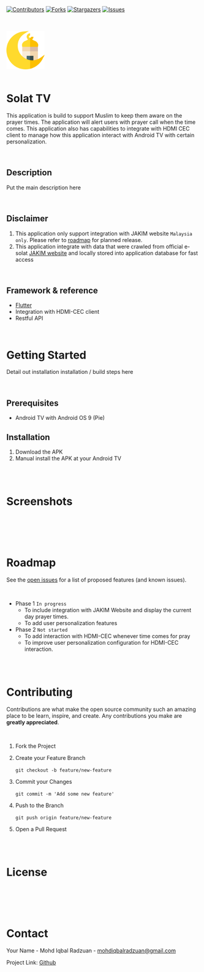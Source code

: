 <!--
*** Thanks for checking out the Best-README-Template. If you have a suggestion
*** that would make this better, please fork the repo and create a pull request
*** or simply open an issue with the tag "enhancement".
*** Thanks again! Now go create something AMAZING! :D
***
***
***
*** To avoid retyping too much info. Do a search and replace for the following:
*** github_username, repo_name, twitter_handle, email, project_title, project_description
-->

<!-- PROJECT SHIELDS -->
<!--
*** I'm using markdown "reference style" links for readability.
*** Reference links are enclosed in brackets [ ] instead of parentheses ( ).
*** See the bottom of this document for the declaration of the reference variables
*** for contributors-url, forks-url, etc. This is an optional, concise syntax you may use.
*** https://www.markdownguide.org/basic-syntax/#reference-style-links-->
[![Contributors][contributors-shield]][contributors-url]
[![Forks][forks-shield]][forks-url]
[![Stargazers][stars-shield]][stars-url]
[![Issues][issues-shield]][issues-url]

<br>
<br>

<!-- PROJECT LOGO -->
<img src="https://github.com/mohdiqbalradzuan/solat_tv/blob/master/assets/images/mosque_icon.png?raw=true" width="100">

<br>
<br>

<!-- ABOUT THE PROJECT -->
# Solat TV

This application is build to support Muslim to keep them aware on the prayer times. The application will alert users with prayer call when the time comes. This application also has capabilities to integrate with HDMI CEC client to manage how this application interact with Android TV with certain personalization.

<br>

## Description
Put the main description here

<br>

## Disclaimer
1. This application only support integration with JAKIM website `Malaysia only`. Please refer to [roadmap](#roadmap) for planned release.
2. This application integrate with data that were crawled from official e-solat [JAKIM website](http://www.e-solat.gov.my/web) and locally stored into application database for fast access

<br>

## Framework & reference

* [Flutter](https://flutter.dev/)
* Integration with HDMI-CEC client
* Restful API

<br>

<!-- GETTING STARTED -->
# Getting Started

Detail out installation installation / build steps here

<br>

## Prerequisites

* Android TV with Android OS 9 (Pie)

## Installation

1. Download the APK
2. Manual install the APK at your Android TV

<br>
<br>

<!-- SCREENSHOT -->
# Screenshots

<br>
<br>
<br>
<br>

<!-- ROADMAP -->
# Roadmap

See the [open issues](https://github.com/mohdiqbalradzuan/solat_tv/issues) for a list of proposed features (and known issues).

<br>

- Phase 1 ``In progress``
    - To include integration with JAKIM Website and display the current day prayer times.
    - To add user personalization features
- Phase 2 ``Not started``
    - To add interaction with HDMI-CEC whenever time comes for pray
    - To improve user personalization configuration for HDMI-CEC interaction.

<br>
<br>

<!-- CONTRIBUTING -->
# Contributing

Contributions are what make the open source community such an amazing place to be learn, inspire, and create. Any contributions you make are **greatly appreciated**.

<br>

1. Fork the Project
2. Create your Feature Branch 

    ```git checkout -b feature/new-feature```

3. Commit your Changes

    ```git commit -m 'Add some new feature'```
4. Push to the Branch

    ```git push origin feature/new-feature```
5. Open a Pull Request

<br>
<br>

<!-- LICENSE -->
# License

<br>
<br>
<br>
<br>

<!-- CONTACT -->
# Contact

Your Name - Mohd Iqbal Radzuan - mohdiqbalradzuan@gmail.com

Project Link: [Github](https://github.com/mohdiqbalradzuan/solat_tv)

<br>
<br>

<!-- MARKDOWN LINKS & IMAGES -->
<!-- https://www.markdownguide.org/basic-syntax/#reference-style-links -->
[contributors-shield]: https://img.shields.io/github/contributors/mohdiqbalradzuan/repo.svg?style=for-the-badge
[contributors-url]: https://github.com/mohdiqbalradzuan/solat_tv/graphs/contributors
[forks-shield]: https://img.shields.io/github/forks/mohdiqbalradzuan/repo.svg?style=for-the-badge
[forks-url]: https://github.com/mohdiqbalradzuan/solat_tv/network/members
[stars-shield]: https://img.shields.io/github/stars/mohdiqbalradzuan/repo.svg?style=for-the-badge
[stars-url]: https://github.com/mohdiqbalradzuan/solat_tv/stargazers
[issues-shield]: https://img.shields.io/github/issues/mohdiqbalradzuan/repo.svg?style=for-the-badge
[issues-url]: https://github.com/mohdiqbalradzuan/solat_tv/issues
[license-shield]: https://img.shields.io/github/license/mohdiqbalradzuan/repo.svg?style=for-the-badge
[license-url]: https://github.com/mohdiqbalradzuan/solat_tv/blob/master/LICENSE.txt
[linkedin-shield]: https://img.shields.io/badge/-LinkedIn-black.svg?style=for-the-badge&logo=linkedin&colorB=555
[linkedin-url]: https://linkedin.com/in/mohdiqbalradzuan